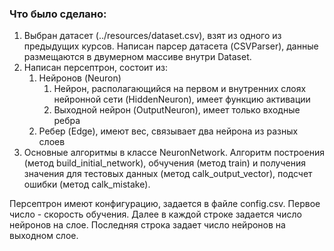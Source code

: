 ### Что было сделано:
1. Выбран датасет (../resources/dataset.csv), взят из одного из предыдущих курсов. Написан парсер датасета (CSVParser), данные размещаются в двумерном массиве внутри Dataset.
2. Написан персептрон, состоит из:
   1. Нейронов (Neuron)
      1. Нейрон, располагающийся на первом и внутренних слоях нейронной сети (HiddenNeuron), имеет функцию активации
      2. Выходной нейрон (OutputNeuron), имеет только входные ребра
   2. Ребер (Edge), имеют вес, связывает два нейрона из разных слоев
3. Основные алгоритмы в классе NeuronNetwork. Алгоритм построения (метод build_initial_network), обчучения (метод train) и получения значения для тестовых данных (метод calk_output_vector), подсчет ошибки (метод calk_mistake). 

Персептрон имеют конфигурацию, задается в файле config.csv. Первое число - скорость обучения. Далее в каждой строке задается число нейронов на слое. Последняя строка задает число нейронов на выходном слое. 